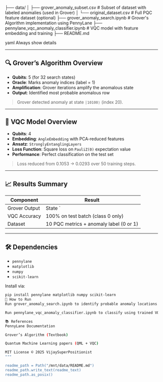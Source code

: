 ├── data/
│ ├── grover_anomaly_subset.csv # Subset of dataset with labeled anomalies (used in Grover)
│ └── original_dataset.csv # Full PQC feature dataset (optional)
├── grover_anomaly_search.ipynb # Grover's Algorithm implementation using PennyLane
├── pennylane_vqc_anomaly_classifier.ipynb # VQC model with feature embedding and training
├── README.md

yaml
Always show details


---


## 🔍 Grover’s Algorithm Overview

- **Qubits**: 5 (for 32 search states)
- **Oracle**: Marks anomaly indices (label = 1)
- **Amplification**: Grover iterations amplify the anomalous state
- **Output**: Identified most probable anomalous row

> Grover detected anomaly at state `|10100⟩` (index 20).

---


## 🧠 VQC Model Overview

- **Qubits**: 4
- **Embedding**: `AngleEmbedding` with PCA-reduced features
- **Ansatz**: `StronglyEntanglingLayers`
- **Loss Function**: Square loss on `PauliZ(0)` expectation value
- **Performance**: Perfect classification on the test set

> Loss reduced from 0.1053 → 0.0293 over 50 training steps.

---


## 📈 Results Summary

| Component      | Result                                    |
|----------------|--------------------------------------------|
| Grover Output  | State `|10100⟩` → Index 20 (0.2583 prob)   |
| VQC Accuracy   | 100% on test batch (class 0 only)          |
| Dataset        | 10 PQC metrics + anomaly label (0 or 1)    |

---


## 🛠️ Dependencies

- `pennylane`
- `matplotlib`
- `numpy`
- `scikit-learn`

Install via:

```bash
pip install pennylane matplotlib numpy scikit-learn
🧪 How to Run
Run grover_anomaly_search.ipynb to identify probable anomaly locations.

Run pennylane_vqc_anomaly_classifier.ipynb to classify using trained VQC.

📚 References
PennyLane Documentation

Grover’s Algorithm (Textbook)

Quantum Machine Learning papers (QML + VQC)

MIT License © 2025 VijaySuperPositionist
"""

readme_path = Path("/mnt/data/README.md")
readme_path.write_text(readme_text)
readme_path.as_posix()
